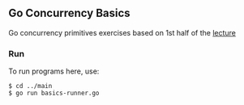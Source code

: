 ## Go Concurrency Basics
Go concurrency primitives exercises based on 1st half of the [lecture](https://www.youtube.com/watch?v=UzzcUS2OHqo&list=PLrw6a1wE39_tb2fErI4-WkMbsvGQk9_UB&index=5)

### Run
To run programs here, use:
```
$ cd ../main
$ go run basics-runner.go
```